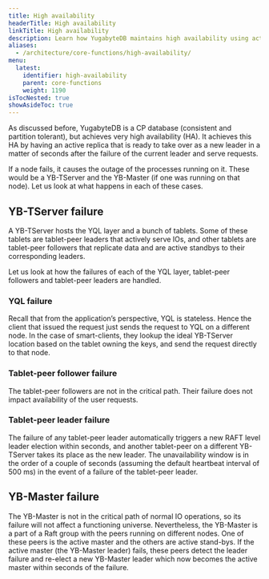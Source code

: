 ```yaml
---
title: High availability
headerTitle: High availability
linkTitle: High availability
description: Learn how YugabyteDB maintains high availability using active replicas.
aliases:
  - /architecture/core-functions/high-availability/
menu:
  latest:
    identifier: high-availability
    parent: core-functions
    weight: 1190
isTocNested: true
showAsideToc: true
---
```


As discussed before, YugabyteDB is a CP database (consistent and partition tolerant), but achieves very high availability (HA). It achieves this HA by having an active replica that is ready to take over as a new leader in a matter of seconds after the failure of the current leader and serve requests.

If a node fails, it causes the outage of the processes running on it. These would be a YB-TServer and the YB-Master (if one was running on that node). Let us look at what happens in each of these cases.

## YB-TServer failure

A YB-TServer hosts the YQL layer and a bunch of tablets. Some of these tablets are tablet-peer leaders that actively serve IOs, and other tablets are tablet-peer followers that replicate data and are active standbys to their corresponding leaders.

Let us look at how the failures of each of the YQL layer, tablet-peer followers and tablet-peer leaders are handled.

### YQL failure

Recall that from the application’s perspective, YQL is stateless. Hence the client that issued the request just sends the request to YQL on a different node. In the case of smart-clients, they lookup the ideal YB-TServer location based on the tablet owning the keys, and send the request directly to that node.

### Tablet-peer follower failure

The tablet-peer followers are not in the critical path. Their failure does not impact availability of the user requests.

### Tablet-peer leader failure

The failure of any tablet-peer leader automatically triggers a new RAFT level leader election within seconds, and another tablet-peer on a different YB-TServer takes its place as the new leader. The unavailability window is in the order of a couple of seconds (assuming the default heartbeat interval of 500 ms) in the event of a failure of the tablet-peer leader.

## YB-Master failure

The YB-Master is not in the critical path of normal IO operations, so its failure will not affect a functioning universe. Nevertheless, the YB-Master is a part of a Raft group with the peers running on different nodes. One of these peers is the active master and the others are active stand-bys. If the active master (the YB-Master leader) fails, these peers detect the leader failure and re-elect a new YB-Master leader which now becomes the active master within seconds of the failure.

